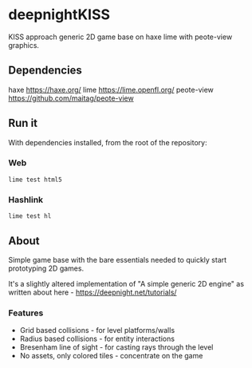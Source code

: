 # deepnightKISS

KISS approach generic 2D game base on haxe lime with peote-view graphics.

## Dependencies

haxe https://haxe.org/
lime https://lime.openfl.org/
peote-view https://github.com/maitag/peote-view

## Run it

With dependencies installed, from the root of the repository:

### Web

```terminal
lime test html5
```

### Hashlink

```terminal
lime test hl
```

## About

Simple game base with the bare essentials needed to quickly start prototyping 2D games.

It's a slightly altered implementation of "A simple generic 2D engine" as written about here - https://deepnight.net/tutorials/

### Features

 - Grid based collisions - for level platforms/walls
 - Radius based collisions - for entity interactions
 - Bresenham line of sight - for casting rays through the level
 - No assets, only colored tiles - concentrate on the game
